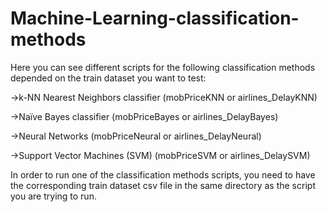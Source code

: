 # Machine-Learning-classification-methods
Here you can see different scripts for the following classification methods depended on the train dataset you want to test:

->k-NN Nearest Neighbors classifier (mobPriceKNN or airlines_DelayKNN) 

->Naïve Bayes classifier (mobPriceBayes or airlines_DelayBayes)

->Neural Networks (mobPriceNeural or airlines_DelayNeural)

->Support Vector Machines (SVM) (mobPriceSVM or airlines_DelaySVM)

In order to run one of the classification methods scripts, you need to have the corresponding
train dataset csv file in the same directory as the script you are trying to run.
